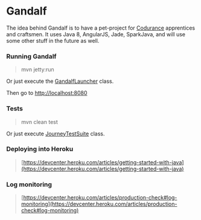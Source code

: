 Gandalf
=======

The idea behind Gandalf is to have a pet-project for [Codurance](http://codurance.com) apprentices and craftsmen.
It uses Java 8, AngularJS, Jade, SparkJava, and will use some other stuff in the future as well. 

### Running Gandalf

> mvn jetty:run

Or just execute the [GandalfLauncher](https://github.com/sandromancuso/gandalf/blob/master/src/main/java/com/codurance/GandalfLauncher.java) class.
 
Then go to [http://localhost:8080](http://localhost:8080)

### Tests

> mvn clean test

Or just execute [JourneyTestSuite](https://github.com/codurance/gandalf/blob/master/src/test/java/journey/JourneyTestSuite.java) class.

### Deploying into Heroku

> [https://devcenter.heroku.com/articles/getting-started-with-java](https://devcenter.heroku.com/articles/getting-started-with-java)

### Log monitoring

> [https://devcenter.heroku.com/articles/production-check#log-monitoring](https://devcenter.heroku.com/articles/production-check#log-monitoring)

